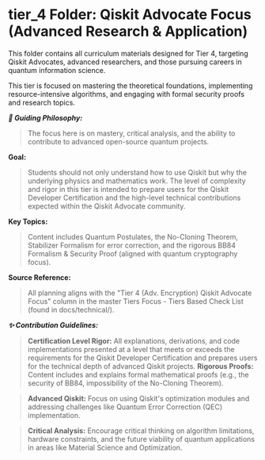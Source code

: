 # **tier_4 Folder: Qiskit Advocate Focus (Advanced Research & Application)**

This folder contains all curriculum materials designed for Tier 4, targeting Qiskit Advocates, advanced researchers, and those pursuing careers in quantum information science.

This tier is focused on mastering the theoretical foundations, implementing resource-intensive algorithms, and engaging with formal security proofs and research topics.

***🎯 Guiding Philosophy:***
>The focus here is on mastery, critical analysis, and the ability to contribute to advanced open-source quantum projects.

**Goal:**
>Students should not only understand how to use Qiskit but why the underlying physics and mathematics work. The level of complexity and rigor in this tier is intended to prepare users for the Qiskit Developer Certification and the high-level technical contributions expected within the Qiskit Advocate community.

**Key Topics:**
>Content includes Quantum Postulates, the No-Cloning Theorem, Stabilizer Formalism for error correction, and the rigorous BB84 Formalism & Security Proof (aligned with quantum cryptography focus).

**Source Reference:**
>All planning aligns with the "Tier 4 (Adv. Encryption) Qiskit Advocate Focus" column in the master Tiers Focus - Tiers Based Check List (found in docs/technical/).

***✨ Contribution Guidelines:***

>**Certification Level Rigor:**
> All explanations, derivations, and code implementations presented at a level that meets or exceeds the requirements for the Qiskit Developer Certification and prepares users for the technical depth of advanced Qiskit projects.
>**Rigorous Proofs:**
> Content includes and explains formal mathematical proofs (e.g., the security of BB84, impossibility of the No-Cloning Theorem).

>**Advanced Qiskit:**
> Focus on using Qiskit's optimization modules and addressing challenges like Quantum Error Correction (QEC) implementation.

>**Critical Analysis:**
> Encourage critical thinking on algorithm limitations, hardware constraints, and the future viability of quantum applications in areas like Material Science and Optimization.
